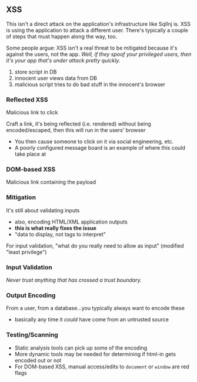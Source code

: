 ## XSS

This isn't a direct attack on the application's infrastructure like SqlInj is. XSS is using the application to attack a different user. There's typically a couple of steps that must happen along the way, too.

Some people argue: XSS isn't a real threat to be mitigated because it's against the users, not the app. *Well, if they spoof your privileged users, then it's your app that's under attack pretty quickly.*

1) store script in DB
2) innocent user views data from DB
3) malicious script tries to do bad stuff in the innocent's browser

### Reflected XSS

Malicious link to click

Craft a link, it's being reflected (i.e. rendered) without being encoded/escaped, then this will run in the users' browser

- You then cause someone to click on it via social engineering, etc.
- A poorly configured message board is an example of where this could take place at

### DOM-based XSS

Malicious link containing the payload

### Mitigation

It's still about validating inputs

- also, encoding HTML/XML application outputs
- **this is what really fixes the issue**
- "data to display, not tags to interpret"

For input validation, "what do you really need to allow as input" (modified "least privilege")

### Input Validation

*Never trust anything that has crossed a trust boundary.*

### Output Encoding

From a user, from a database...you typically always want to encode these

- basically any time it *could* have come from an untrusted source

### Testing/Scanning

- Static analysis tools can pick up some of the encoding
- More dynamic tools may be needed for determining if html-in gets encoded out or not
- For DOM-based XSS, manual access/edits to `document` or `window` are red flags